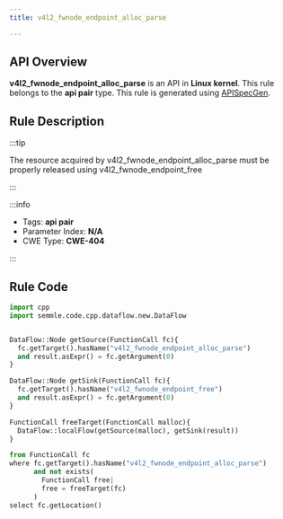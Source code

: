 ```yaml
---
title: v4l2_fwnode_endpoint_alloc_parse

---
```



## API Overview
**v4l2_fwnode_endpoint_alloc_parse** is an API in **Linux kernel**. This rule belongs to the **api pair** type. This rule is generated using [APISpecGen](../../tools/APISpecGen).
## Rule Description

:::tip

The resource acquired by v4l2_fwnode_endpoint_alloc_parse must be properly released using v4l2_fwnode_endpoint_free

:::

:::info

- Tags: **api pair**
- Parameter Index: **N/A**
- CWE Type: **CWE-404**

:::

## Rule Code
```python
import cpp
import semmle.code.cpp.dataflow.new.DataFlow


DataFlow::Node getSource(FunctionCall fc){
  fc.getTarget().hasName("v4l2_fwnode_endpoint_alloc_parse")
  and result.asExpr() = fc.getArgument(0)
}

DataFlow::Node getSink(FunctionCall fc){
  fc.getTarget().hasName("v4l2_fwnode_endpoint_free")
  and result.asExpr() = fc.getArgument(0)
}

FunctionCall freeTarget(FunctionCall malloc){
  DataFlow::localFlow(getSource(malloc), getSink(result))
}

from FunctionCall fc
where fc.getTarget().hasName("v4l2_fwnode_endpoint_alloc_parse")
      and not exists(
        FunctionCall free| 
        free = freeTarget(fc)
      )
select fc.getLocation()

    
```